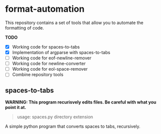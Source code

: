 # format-automation #
This repository contains a set of tools that allow you to automate the formatting of code.

**TODO**
- [x] Working code for spaces-to-tabs
- [x] Implementation of argparse with spaces-to-tabs
- [ ] Working code for eof-newline-remover
- [ ] Working code for newline-converter
- [ ] Working code for eol-space-remover
- [ ] Combine repository tools

## spaces-to-tabs ##
**WARNING: This program recurisvely edits files. Be careful with what you point it at.**

> usage: spaces.py directory extension

A simple python program that converts spaces to tabs, recursively.